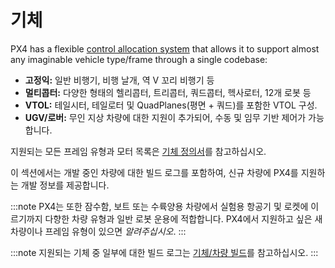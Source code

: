 # 기체

PX4 has a flexible [control allocation system](../concept/control_allocation.md) that allows it to support almost any imaginable vehicle type/frame through a single codebase:

* **고정익:** 일반 비행기, 비행 날개, 역 V 꼬리 비행기 등
* **멀티콥터:** 다양한 형태의 헬리콥터, 트리콥터, 쿼드콥터, 헥사로터, 12개 로봇 등
* **VTOL:** 테일시터, 테일로터 및 QuadPlanes(평면 + 쿼드)를 포함한 VTOL 구성.
* **UGV/로버:** 무인 지상 차량에 대한  지원이 추가되어, 수동 및 임무 기반 제어가 가능합니다.

지원되는 모든 프레임 유형과 모터 목록은 [기체 정의서](../airframes/airframe_reference.md)를 참고하십시오.

이 섹션에서는 개발 중인 차량에 대한 빌드 로그를 포함하여, 신규 차량에 PX4를 지원하는 개발 정보를 제공합니다.

:::note PX4는 또한 잠수함, 보트 또는 수륙양용 차량에서 실험용 항공기 및 로켓에 이르기까지 다향한 차량 유형과 일반 로봇 운용에 적합합니다. PX4에서 지원하고 싶은 새 차량이나 프레임 유형이 있으면 *알려주십시오*.
:::

:::note
지원되는 기체 중 일부에 대한 빌드 로그는 [ 기체/차량 빌드](../airframes/README.md)를 참고하십시오.
:::
